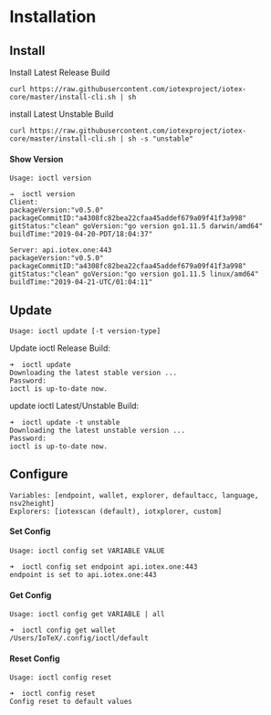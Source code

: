 # Installation

## Install

Install Latest Release Build

```text
curl https://raw.githubusercontent.com/iotexproject/iotex-core/master/install-cli.sh | sh

```

install Latest Unstable Build

```text
curl https://raw.githubusercontent.com/iotexproject/iotex-core/master/install-cli.sh | sh -s "unstable"
```

#### Show Version

`Usage: ioctl version`

```text
→  ioctl version
Client:
packageVersion:"v0.5.0" packageCommitID:"a4308fc82bea22cfaa45addef679a09f41f3a998" gitStatus:"clean" goVersion:"go version go1.11.5 darwin/amd64" buildTime:"2019-04-20-PDT/18:04:37"

Server: api.iotex.one:443
packageVersion:"v0.5.0" packageCommitID:"a4308fc82bea22cfaa45addef679a09f41f3a998" gitStatus:"clean" goVersion:"go version go1.11.5 linux/amd64" buildTime:"2019-04-21-UTC/01:04:11"
```

## Update

`Usage: ioctl update [-t version-type]`

Update ioctl Release Build:

```text
➜  ioctl update
Downloading the latest stable version ...
Password:
ioctl is up-to-date now.
```

update ioctl Latest/Unstable Build:

```text
➜  ioctl update -t unstable
Downloading the latest unstable version ...
Password:
ioctl is up-to-date now.
```

## Configure 

`Variables: [endpoint, wallet, explorer, defaultacc, language, nsv2height]`  
`Explorers: [iotexscan (default), iotxplorer, custom]`

#### Set Config

`Usage: ioctl config set VARIABLE VALUE`

```text
➜  ioctl config set endpoint api.iotex.one:443
endpoint is set to api.iotex.one:443
```

#### Get Config

`Usage: ioctl config get VARIABLE | all`

```text
➜  ioctl config get wallet
/Users/IoTeX/.config/ioctl/default
```

#### Reset Config

`Usage: ioctl config reset`

```text
➜  ioctl config reset
Config reset to default values
```

